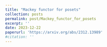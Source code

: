 ```yaml
---
title: "Mackey functor for posets"
collection: posts
permalink: post/Mackey_functor_for_posets
excerpt: ''
date: 2023-12-22
paperurl: 'https://arxiv.org/abs/2312.13989'
#citation: ''
---
```

